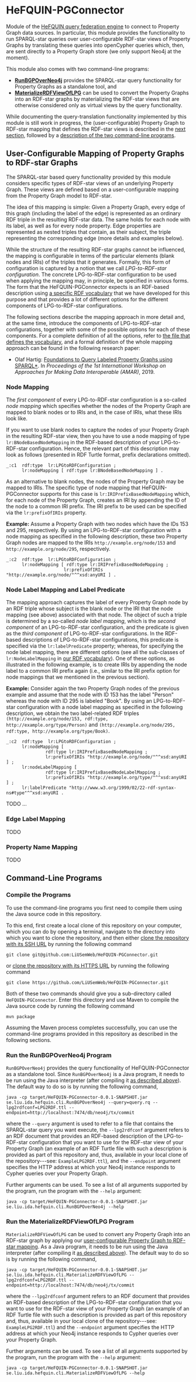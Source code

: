 # HeFQUIN-PGConnector
Module of the [HeFQUIN query federation engine](https://github.com/LiUSemWeb/HeFQUIN) to connect to Property Graph data sources. In particular, this module provides the functionality to run SPARQL-star queries over user-configurable RDF-star views of Property Graphs by translating these queries into openCypher queries which, then, are sent directly to a Property Graph store (we only support Neo4j at the moment).

This module also comes with two command-line programs:
* [**RunBGPOverNeo4j**](#run-the-runbgpoverneo4j-program) provides the SPARQL-star query functionality for Property Graphs as a standalone tool, and
* [**MaterializeRDFViewOfLPG**](#run-the-materializerdfviewoflpg-program) can be used to convert the Property Graphs into an RDF-star graphs by materializing the RDF-star views that are otherwise considered only as virtual views by the query functionality.

While documenting the query-translation functionality implemented by this module is still work in progress, the (user-configurable) Property Graph to RDF-star mapping that defines the RDF-star views is described in the [next section](#user-configurable-mapping-of-property-graphs-to-rdf-star-graphs), followed by a [description of the two command-line programs](#command-line-programs).

## User-Configurable Mapping of Property Graphs to RDF-star Graphs
The SPARQL-star based query functionality provided by this module considers specific types of RDF-star views of an underlying Property Graph. These views are defined based on a user-configurable mapping from the Property Graph model to RDF-star.

The idea of this mapping is simple: Given a Property Graph, every edge of this graph (including the label of the edge) is represented as an ordinary RDF triple in the resulting RDF-star data. The same holds for each node with its label, as well as for every node property. Edge properties are represented as nested triples that contain, as their subject, the triple representing the corresponding edge (more details and examples below).

While the structure of the resulting RDF-star graphs cannot be influenced, the mapping is configurable in terms of the particular elements (blank nodes and IRIs) of the triples that it generates. Formally, this form of configuration is captured by a notion that we call *LPG-to-RDF-star configuration*. The concrete LPG-to-RDF-star configuration to be used when applying the mapping may, in principle, be specified in various forms. The form that the HeFQUIN-PGConnector expects is an RDF-based description using [a specific RDF vocabulary](https://github.com/LiUSemWeb/HeFQUIN-PGConnector/blob/main/vocabs/LPGtoRDFConfiguration.ttl) that we have developed for this purpose and that provides a lot of different options for the different components of LPG-to-RDF-star configurations.

The following sections describe the mapping approach in more detail and, at the same time, introduce the components of LPG-to-RDF-star configurations, together with some of the possible options for each of these components. For a complete definition of all the options, refer to [the file that defines the vocabulary](https://github.com/LiUSemWeb/HeFQUIN-PGConnector/blob/main/vocabs/LPGtoRDFConfiguration.ttl), and a formal definition of the whole mapping approach can be found in the following research paper:

* Olaf Hartig: [Foundations to Query Labeled Property Graphs using SPARQL*](http://olafhartig.de/files/Hartig_AMAR2019_Preprint.pdf). In _Proceedings of the 1st International Workshop on Approaches for Making Data Interoperable (AMAR)_, 2019.

### Node Mapping

The *first component* of every LPG-to-RDF-star configuration is a so-called *node mapping* which specifies whether the nodes of the Property Graph are mapped to blank nodes or to IRIs and, in the case of IRIs, what these IRIs look like.

If you want to use blank nodes to capture the nodes of your Property Graph in the resulting RDF-star view, then you have to use a node mapping of type `lr:BNodeBasedNodeMapping` in the RDF-based description of your LPG-to-RDF-star configuration. Hence, the relevant part of this description may look as follows (presented in RDF Turtle format, prefix declarations omitted).
```turtle
_:c1  rdf:type  lr:LPGtoRDFConfiguration ;
      lr:nodeMapping [ rdf:type lr:BNodeBasedNodeMapping ] .
```

As an alternative to blank nodes, the nodes of the Property Graph may be mapped to IRIs. The specific type of node mapping that HeFQUIN-PGConnector supports for this case is `lr:IRIPrefixBasedNodeMapping` which, for each node of the Property Graph, creates an IRI by appending the ID of the node to a common IRI prefix. The IRI prefix to be used can be specified via the `lr:prefixOfIRIs` property.

**Example:** Assume a Property Graph with two nodes which have the IDs 153 and 295, respectively. By using an LPG-to-RDF-star configuration with a node mapping as specified in the following description, these two Property Graph nodes are mapped to the IRIs `http://example.org/node/153` and `http://example.org/node/295`, respectively.
```turtle
_:c2  rdf:type  lr:LPGtoRDFConfiguration ;
      lr:nodeMapping [ rdf:type lr:IRIPrefixBasedNodeMapping ;
                      lr:prefixOfIRIs "http://example.org/node/"^^xsd:anyURI ] .
```

### Node Label Mapping and Label Predicate

The mapping approach captures the label of every Property Graph node by an RDF triple whose subject is the blank node or the IRI that the node mapping (see above) associated with that node. The object of such a triple is determined by a so-called *node label mapping*, which is the *second component* of an LPG-to-RDF-star configuration, and the predicate is given as the *third component* of LPG-to-RDF-star configurations. In the RDF-based descriptions of LPG-to-RDF-star configurations, this predicate is specified via the `lr:labelPredicate` property; whereas, for specifying the node label mapping, there are different options (see all the sub-classes of `lr:NodeLabelMapping` in [our RDF vocabulary](https://github.com/LiUSemWeb/HeFQUIN-PGConnector/blob/main/vocabs/LPGtoRDFConfiguration.ttl)). One of these options, as illustrated in the following example, is to create IRIs by appending the node label to a common IRI prefix again (i.e., similar to the IRI prefix option for node mappings that we mentioned in the previous section).

**Example:** Consider again the two Property Graph nodes of the previous example and assume that the node with ID 153 has the label "Person" whereas
the node with ID 295 is labeled "Book". By using an LPG-to-RDF-star configuration with a node label mapping as specified in the following description, we obtain the two label-related RDF triples `(http://example.org/node/153, rdf:type, http://example.org/type/Person)` and `(http://example.org/node/295, rdf:type, http://example.org/type/Book)`.
```turtle
_:c2  rdf:type  lr:LPGtoRDFConfiguration ;
      lr:nodeMapping [
               rdf:type lr:IRIPrefixBasedNodeMapping ;
               lr:prefixOfIRIs "http://example.org/node/"^^xsd:anyURI ] ;
      lr:nodeLabelMapping [
               rdf:type lr:IRIPrefixBasedNodeLabelMapping ;
               lr:prefixOfIRIs "http://example.org/type/"^^xsd:anyURI ] ;
      lr:labelPredicate "http://www.w3.org/1999/02/22-rdf-syntax-ns#type"^^xsd:anyURI .
```

TODO ...

### Edge Label Mapping

TODO

### Property Name Mapping

TODO

## Command-Line Programs
### Compile the Programs
To use the command-line programs you first need to compile them using the Java source code in this repository.

To this end, first create a local clone of this repository on your computer, which you can do by opening a terminal, navigate to the directory into which you want to clone the repository, and then either [clone the repository with its SSH URL](https://docs.github.com/en/get-started/getting-started-with-git/about-remote-repositories#cloning-with-ssh-urls) by running the following command
```
git clone git@github.com:LiUSemWeb/HeFQUIN-PGConnector.git
```
or [clone the repository with its HTTPS URL](https://docs.github.com/en/get-started/getting-started-with-git/about-remote-repositories#cloning-with-https-urls) by running the following command
```
git clone https://github.com/LiUSemWeb/HeFQUIN-PGConnector.git
```
Both of these two commands should give you a sub-directory called `HeFQUIN-PGConnector`. Enter this directory and use Maven to compile the Java source code by running the following command
```
mvn package
```
Assuming the Maven process completes successfully, you can use the command-line programs provided in this repository as described in the following sections.

### Run the RunBGPOverNeo4j Program
`RunBGPOverNeo4j` provides the query functionality of HeFQUIN-PGConnector as a standalone tool. Since `RunBGPOverNeo4j` is a Java program, it needs to be run using the Java interpreter (after compiling it [as described above](#compile-the-programs)). The default way to do so is by running the following command,
```
java -cp target/HeFQUIN-PGConnector-0.0.1-SNAPSHOT.jar se.liu.ida.hefquin.cli.RunBGPOverNeo4j --query=query.rq --lpg2rdfconf=LPG2RDF.ttl --endpoint=http://localhost:7474/db/neo4j/tx/commit
```
where the `--query` argument is used to refer to a file that contains the SPARQL-star query you want execute, the `--lpg2rdfconf` argument refers to an RDF document that provides an RDF-based description of the LPG-to-RDF-star configuration that you want to use for the RDF-star view of your Property Graph (an example of an RDF Turtle file with such a description is provided as part of this repository and, thus, available in your local clone of the repository---see: `ExampleLPG2RDF.ttl`), and the `--endpoint` argument specifies the HTTP address at which your Neo4j instance responds to Cypher queries over your Property Graph.

Further arguments can be used. To see a list of all arguments supported by the program, run the program with the `--help` argument:
```
java -cp target/HeFQUIN-PGConnector-0.0.1-SNAPSHOT.jar se.liu.ida.hefquin.cli.RunBGPOverNeo4j --help
```

### Run the MaterializeRDFViewOfLPG Program
`MaterializeRDFViewOfLPG` can be used to convert any Property Graph into an RDF-star graph by applying our [user-configurable Property Graph to RDF-star mapping](#user-configurable-mapping-of-property-graphs-to-rdf-star-graphs). As a Java program, it needs to be run using the Java interpreter (after compiling it [as described above](#compile-the-programs)). The default way to do so is by running the following command,
```
java -cp target/HeFQUIN-PGConnector-0.0.1-SNAPSHOT.jar se.liu.ida.hefquin.cli.MaterializeRDFViewOfLPG --lpg2rdfconf=LPG2RDF.ttl --endpoint=http://localhost:7474/db/neo4j/tx/commit
```
where the `--lpg2rdfconf` argument refers to an RDF document that provides an RDF-based description of the LPG-to-RDF-star configuration that you want to use for the RDF-star view of your Property Graph (an example of an RDF Turtle file with such a description is provided as part of this repository and, thus, available in your local clone of the repository---see: `ExampleLPG2RDF.ttl`) and the `--endpoint` argument specifies the HTTP address at which your Neo4j instance responds to Cypher queries over your Property Graph.

Further arguments can be used. To see a list of all arguments supported by the program, run the program with the `--help` argument:
```
java -cp target/HeFQUIN-PGConnector-0.0.1-SNAPSHOT.jar se.liu.ida.hefquin.cli.MaterializeRDFViewOfLPG --help
```
